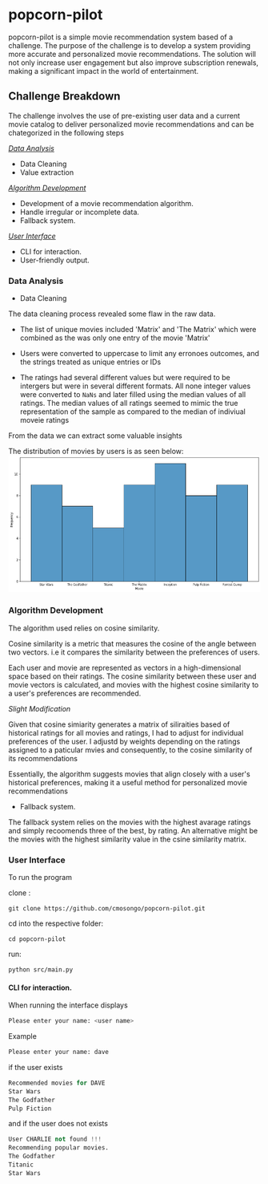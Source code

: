 # popcorn-pilot
popcorn-pilot is a simple movie recommendation system based of a challenge. The purpose of the challenge is to develop a system providing more accurate and personalized movie recommendations. The solution will not only increase user engagement but also improve subscription renewals, making a significant impact in the world of entertainment.

## Challenge Breakdown
The challenge involves the use of pre-existing user data and a current movie catalog to deliver personalized movie recommendations and can be chategorized in the following steps

*[Data Analysis]()*
- Data Cleaning
- Value extraction

*[Algorithm Development]()*
- Development of  a movie recommendation algorithm.
- Handle irregular or incomplete data.
- Fallback system.

*[User Interface]()*
- CLI for interaction.
- User-friendly output.


### Data Analysis
- Data Cleaning

The data cleaning process revealed some flaw in the raw data.

 - The list of unique movies included  'Matrix' and 'The Matrix' which were combined as the was only one entry of the movie 'Matrix'
 
 - Users were converted to uppercase to limit any erronoes outcomes, and the strings treated as unique entries or IDs
 
 - The ratings had several different values but were required to be intergers  but were in several different formats. All none integer values were converted to `NaNs` and later filled using the median values of all ratings. The median values of all ratings seemed to mimic the true representation  of the sample as compared to the median of indiviual moveie ratings 


From the data we can extract some valuable insights


The distribution of movies by users is as seen below:
![Distribution of Movies by User](images/dist_movies.png)


### Algorithm Development

The algorithm used relies on cosine similarity. 

Cosine similarity is a metric that measures the cosine of the angle between two vectors. i.e it compares the similarity between the preferences of users. 

Each user and movie are represented as vectors in a high-dimensional space based on their ratings. The cosine similarity between these user and movie vectors is calculated, and movies with the highest cosine similarity to a user's preferences are recommended. 

*Slight Modification*

Given that cosine simiarity generates a matrix of siliraities based of historical ratings for all movies and ratings, I had to adjust for individual preferences of the user. I adjustd by weights depending on the ratings assigned to a paticular mvies and consequently, to the cosine similarity of its recommendations 

Essentially, the algorithm suggests movies that align closely with a user's historical preferences, making it a useful method for personalized movie recommendations

- Fallback system.

The fallback system relies on the movies with the highest avarage ratings and simply recoomends three of the best, by rating. An alternative might be the movies with the highest similarity value in the csine similarity matrix.

### User Interface

To run the program
 
clone :

```
git clone https://github.com/cmosongo/popcorn-pilot.git
```

cd into the respective folder:

```
cd popcorn-pilot

```

run:

```
python src/main.py

```
#### CLI for interaction.

When running the interface displays 

```python 
Please enter your name: <user name>

```
Example
```python 
Please enter your name: dave
```
if the user exists 

```python 
Recommended movies for DAVE
Star Wars
The Godfather
Pulp Fiction
```

and if the user does not exists 

```python 
User CHARLIE not found !!!
Recommending popular movies.
The Godfather
Titanic
Star Wars
```


